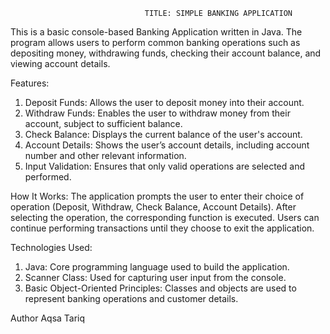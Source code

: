                                   TITLE: SIMPLE BANKING APPLICATION 
                                                                        
This is a basic console-based Banking Application written in Java. The program allows users to perform common banking operations such as depositing money, withdrawing funds, checking their account balance, and viewing account details.

Features:
1) Deposit Funds:     Allows the user to deposit money into their account.
2) Withdraw Funds:    Enables the user to withdraw money from their account, subject to sufficient balance.
3) Check Balance:     Displays the current balance of the user's account.
4) Account Details:   Shows the user’s account details, including account number and other relevant information.
5) Input Validation:  Ensures that only valid operations are selected and performed.
   
How It Works:
The application prompts the user to enter their choice of operation (Deposit, Withdraw, Check Balance, Account Details).
After selecting the operation, the corresponding function is executed.
Users can continue performing transactions until they choose to exit the application.

Technologies Used:
1) Java: Core programming language used to build the application.
2) Scanner Class: Used for capturing user input from the console.
3) Basic Object-Oriented Principles: Classes and objects are used to represent banking operations and customer details.

Author
Aqsa Tariq
